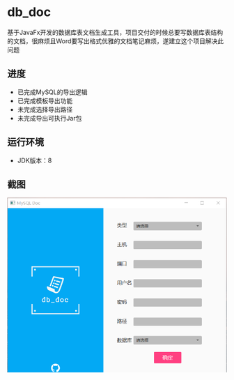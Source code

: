 # db_doc
基于JavaFx开发的数据库表文档生成工具，项目交付的时候总要写数据库表结构的文档，很麻烦且Word要写出格式优雅的文档笔记麻烦，遂建立这个项目解决此问题
## 进度
* 已完成MySQL的导出逻辑
* 已完成模板导出功能
* 未完成选择导出路径
* 未完成导出可执行Jar包
## 运行环境
* JDK版本：8

## 截图
![](./doc/img/01.bmp)

